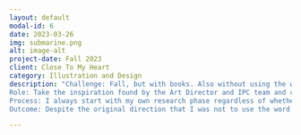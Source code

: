 ```yaml
---
layout: default
modal-id: 6
date: 2023-03-26
img: submarine.png
alt: image-alt
project-date: Fall 2023
client: Close To My Heart
category: Illustration and Design
description: "Challenge: Fall, but with books. Also without using the word Fall, sweater, cozy, or anything else that wouldn’t make sense in the International market. <br>
Role: Take the inspiration found by the Art Director and IPC team and create a suite of six 12”x12” patterned papers, a sticker sheet, several stamp sets, digital art, and a coordinating accessory. <br>
Process: I always start with my own research phase regardless of whether or not I was given inspiration by my team. It takes a moment for me to get comfortable with a new project and wrap my head around what is wanted. Next, it is time to start drawing. I like to draw as many icons as I can think of that may be needed. For this project I drew the shapes in Adobe Illustrator, brought them into Adobe Photoshop where I added shading and texture. I also create a collection of words, titles, and typography to be used further down the line. Then it is time to start the pattern process. I like to take all the elements I have created so far and come up with 20-30 patterns from which to choose. After designing an abundance of artwork it is time to start paring down the collection. Sometimes my favorite options don’t make the cut, such as this tossed mushroom page. After a few more tweaks, color changes, and alterations the final artwork heads up the line for final approval. This whole process is then repeated for coordinating stamps, and other collateral. <br>  
Outcome: Despite the original direction that I was not to use the word “cozy” this kit was in fact called “Cozy Up”—a decision made by those above me. The name perfectly describes the concepts embodied in this kit. So, grab a warm drink, a book, and get cozy."

---
```


